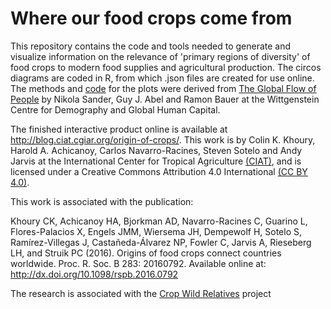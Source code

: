 # Where our food crops come from #

This repository contains the code and tools needed to generate and visualize information on the relevance of 'primary regions of diversity' of food crops to modern food supplies and agricultural production. The circos diagrams are coded in R, from which .json files are created for use online. The methods and [code](https://github.com/null2/globalmigration) for the plots were derived from [The Global Flow of People](http://www.global-migration.info/) by Nikola Sander, Guy J. Abel and Ramon Bauer at the Wittgenstein Centre for Demography and Global Human Capital. 

The finished interactive product online is available at http://blog.ciat.cgiar.org/origin-of-crops/. This work is by Colin K. Khoury, Harold A. Achicanoy, Carlos Navarro-Racines, Steven Sotelo and Andy Jarvis at the International Center for Tropical Agriculture [(CIAT)](https://ciat.cgiar.org/), and is licensed under a Creative Commons Attribution 4.0 International [(CC BY 4.0)](https://creativecommons.org/licenses/by/4.0/). 

This work is associated with the publication: 

Khoury CK, Achicanoy HA, Bjorkman AD, Navarro-Racines C, Guarino L, Flores-Palacios X, Engels JMM, Wiersema JH, Dempewolf H, Sotelo S, Ramírez-Villegas J, Castañeda-Álvarez NP, Fowler C, Jarvis A, Rieseberg LH, and Struik PC (2016). Origins of food crops connect countries worldwide. Proc. R. Soc. B 283: 20160792. Available online at: http://dx.doi.org/10.1098/rspb.2016.0792

The research is associated with the [Crop Wild Relatives](http://www.cwrdiversity.org) project
